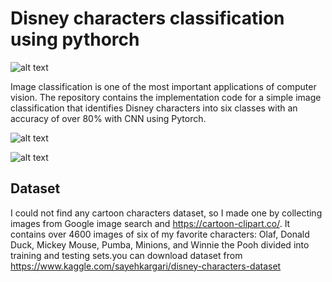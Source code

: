 # Disney characters classification using pythorch

   ![alt text](https://github.com/sayeh31/Disney-characters-classification-with-CNN-using-pythorch/blob/main/training%20images.gif)



Image classification is one of the most important applications of computer vision. The repository contains the implementation code for a simple image classification that identifies Disney characters into six classes with an accuracy of over 80% with CNN using  Pytorch.



![alt text](https://github.com/sayeh31/Disney-characters-classification-with-CNN-using-pythorch/blob/main/test1.png)


 ![alt text](https://github.com/sayeh31/Disney-characters-classification-with-CNN-using-pythorch/blob/main/test2.png)
 
 
## Dataset
I could not find any cartoon characters dataset, so I made one by collecting images from Google image search and https://cartoon-clipart.co/. It contains over 4600 images of six of my favorite characters: Olaf, Donald Duck, Mickey Mouse, Pumba, Minions, and Winnie the Pooh divided into training and testing sets.you can download dataset from https://www.kaggle.com/sayehkargari/disney-characters-dataset
